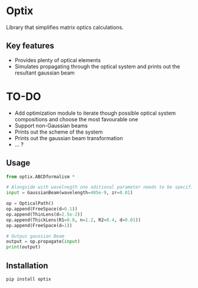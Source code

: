 # Optix
Library that simplifies matrix optics calculations.

## Key features
  - Provides plenty of optical elements
  - Simulates propagating through the optical system and prints out the resultant gaussian beam

# TO-DO
  - Add optimization module to iterate though possible optical system compositions and choose the most favourable one 
  - Support non-Gaussian beams
  - Prints out the scheme of the system
  - Prints out the gaussian beam transformation
  - ... ?

## Usage
```Python
from optix.ABCDformalism *

# Alongside with wavelnegth one aditional parameter needs to be specified. Reyleigh range (zr), divergence (div) or waist radius (w0)
input = GaussianBeam(wavelength=405e-9, zr=0.01)

op = OpticalPath()
op.append(FreeSpace(d=0.1))
op.append(ThinLens(d=2.5e-2))
op.append(ThickLens(R1=0.8, n=1.2, R2=0.4, d=0.01))
op.append(FreeSpace(d=1))

# Outpus gaussian Beam
output = op.propagate(input)
print(output)
```
## Installation
```
pip install optix
```
